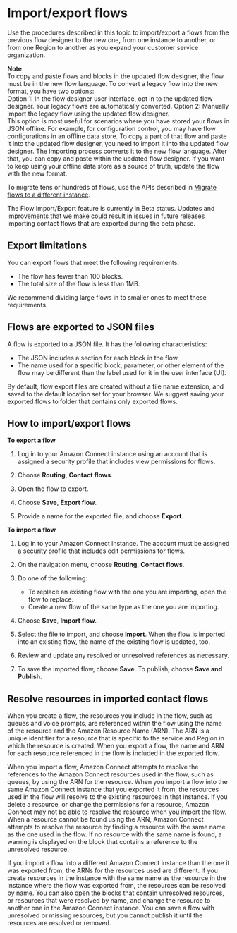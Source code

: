 # Import/export flows<a name="contact-flow-import-export"></a>

Use the procedures described in this topic to import/export a flows from the previous flow designer to the new one, from one instance to another, or from one Region to another as you expand your customer service organization\.

**Note**  
To copy and paste flows and blocks in the updated flow designer, the flow must be in the new flow language\. To convert a legacy flow into the new format, you have two options:  
Option 1: In the flow designer user interface, opt in to the updated flow designer\. Your legacy flows are automatically converted\.
Option 2: Manually import the legacy flow using the updated flow designer\.  
This option is most useful for scenarios where you have stored your flows in JSON offline\. For example, for configuration control, you may have flow configurations in an offline data store\. To copy a part of that flow and paste it into the updated flow designer, you need to import it into the updated flow designer\. The importing process converts it to the new flow language\. After that, you can copy and paste within the updated flow designer\. If you want to keep using your offline data store as a source of truth, update the flow with the new format\.

To migrate tens or hundreds of flows, use the APIs described in [Migrate flows to a different instance](migrate-contact-flows.md)\. 

The Flow Import/Export feature is currently in Beta status\. Updates and improvements that we make could result in issues in future releases importing contact flows that are exported during the beta phase\.

## Export limitations<a name="contact-flow-export-limitations"></a>

You can export flows that meet the following requirements:
+ The flow has fewer than 100 blocks\.
+ The total size of the flow is less than 1MB\.

We recommend dividing large flows in to smaller ones to meet these requirements\.

## Flows are exported to JSON files<a name="contact-flow-export-json"></a>

A flow is exported to a JSON file\. It has the following characteristics:
+ The JSON includes a section for each block in the flow\.
+ The name used for a specific block, parameter, or other element of the flow may be different than the label used for it in the user interface \(UI\)\.

By default, flow export files are created without a file name extension, and saved to the default location set for your browser\. We suggest saving your exported flows to folder that contains only exported flows\.

## How to import/export flows<a name="how-to-import-export-contact-flows"></a>

**To export a flow**

1. Log in to your Amazon Connect instance using an account that is assigned a security profile that includes view permissions for flows\.

1. Choose **Routing**, **Contact flows**\.

1. Open the flow to export\.

1. Choose **Save**, **Export flow**\.

1. Provide a name for the exported file, and choose **Export**\.

**To import a flow**

1. Log in to your Amazon Connect instance\. The account must be assigned a security profile that includes edit permissions for flows\.

1. On the navigation menu, choose **Routing**, **Contact flows**\.

1. Do one of the following:
   + To replace an existing flow with the one you are importing, open the flow to replace\.
   + Create a new flow of the same type as the one you are importing\.

1. Choose **Save**, **Import flow**\.

1. Select the file to import, and choose **Import**\. When the flow is imported into an existing flow, the name of the existing flow is updated, too\.

1. Review and update any resolved or unresolved references as necessary\.

1. To save the imported flow, choose **Save**\. To publish, choose **Save and Publish**\.

## Resolve resources in imported contact flows<a name="contact-flow-export-resources"></a>

When you create a flow, the resources you include in the flow, such as queues and voice prompts, are referenced within the flow using the name of the resource and the Amazon Resource Name \(ARN\)\. The ARN is a unique identifier for a resource that is specific to the service and Region in which the resource is created\. When you export a flow, the name and ARN for each resource referenced in the flow is included in the exported flow\.

When you import a flow, Amazon Connect attempts to resolve the references to the Amazon Connect resources used in the flow, such as queues, by using the ARN for the resource\. When you import a flow into the same Amazon Connect instance that you exported it from, the resources used in the flow will resolve to the existing resources in that instance\. If you delete a resource, or change the permissions for a resource, Amazon Connect may not be able to resolve the resource when you import the flow\. When a resource cannot be found using the ARN, Amazon Connect attempts to resolve the resource by finding a resource with the same name as the one used in the flow\. If no resource with the same name is found, a warning is displayed on the block that contains a reference to the unresolved resource\.

If you import a flow into a different Amazon Connect instance than the one it was exported from, the ARNs for the resources used are different\. If you create resources in the instance with the same name as the resource in the instance where the flow was exported from, the resources can be resolved by name\. You can also open the blocks that contain unresolved resources, or resources that were resolved by name, and change the resource to another one in the Amazon Connect instance\. You can save a flow with unresolved or missing resources, but you cannot publish it until the resources are resolved or removed\.